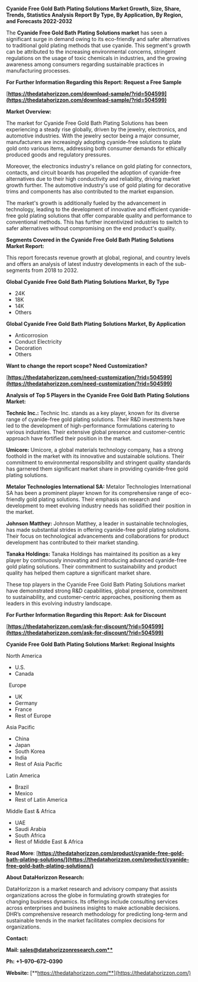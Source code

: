 ﻿**Cyanide Free Gold Bath Plating Solutions  Market Growth, Size, Share, Trends, Statistics Analysis Report By Type, By Application, By Region, and Forecasts 2022-2032**

The **Cyanide Free Gold Bath Plating Solutions market** has seen a significant surge in demand owing to its eco-friendly and safer alternatives to traditional gold plating methods that use cyanide. This segment's growth can be attributed to the increasing environmental concerns, stringent regulations on the usage of toxic chemicals in industries, and the growing awareness among consumers regarding sustainable practices in manufacturing processes. 

**For Further Information Regarding this Report: Request a Free Sample**	

[**https://thedatahorizzon.com/download-sample/?rid=504599](https://thedatahorizzon.com/download-sample/?rid=504599)** 

**Market Overview:** 

The market for Cyanide Free Gold Bath Plating Solutions has been experiencing a steady rise globally, driven by the jewelry, electronics, and automotive industries. With the jewelry sector being a major consumer, manufacturers are increasingly adopting cyanide-free solutions to plate gold onto various items, addressing both consumer demands for ethically produced goods and regulatory pressures.

Moreover, the electronics industry's reliance on gold plating for connectors, contacts, and circuit boards has propelled the adoption of cyanide-free alternatives due to their high conductivity and reliability, driving market growth further. The automotive industry's use of gold plating for decorative trims and components has also contributed to the market expansion.

The market's growth is additionally fueled by the advancement in technology, leading to the development of innovative and efficient cyanide-free gold plating solutions that offer comparable quality and performance to conventional methods. This has further incentivized industries to switch to safer alternatives without compromising on the end product's quality. 

**Segments Covered in the Cyanide Free Gold Bath Plating Solutions Market Report:** 

This report forecasts revenue growth at global, regional, and country levels and offers an analysis of latest industry developments in each of the sub-segments from 2018 to 2032.

**Global Cyanide Free Gold Bath Plating Solutions Market, By Type**

- 24K
- 18K
- 14K
- Others

**Global Cyanide Free Gold Bath Plating Solutions Market, By Application**

- Anticorrosion
- Conduct Electricity
- Decoration
- Others

**Want to change the report scope? Need Customization?**

[**https://thedatahorizzon.com/need-customization/?rid=504599](https://thedatahorizzon.com/need-customization/?rid=504599)** 

**Analysis of Top 5 Players in the Cyanide Free Gold Bath Plating Solutions Market:**

**Technic Inc.:** Technic Inc. stands as a key player, known for its diverse range of cyanide-free gold plating solutions. Their R&D investments have led to the development of high-performance formulations catering to various industries. Their extensive global presence and customer-centric approach have fortified their position in the market.

**Umicore:** Umicore, a global materials technology company, has a strong foothold in the market with its innovative and sustainable solutions. Their commitment to environmental responsibility and stringent quality standards has garnered them significant market share in providing cyanide-free gold plating solutions.

**Metalor Technologies International SA:** Metalor Technologies International SA has been a prominent player known for its comprehensive range of eco-friendly gold plating solutions. Their emphasis on research and development to meet evolving industry needs has solidified their position in the market.

**Johnson Matthey:** Johnson Matthey, a leader in sustainable technologies, has made substantial strides in offering cyanide-free gold plating solutions. Their focus on technological advancements and collaborations for product development has contributed to their market standing.

**Tanaka Holdings:** Tanaka Holdings has maintained its position as a key player by continuously innovating and introducing advanced cyanide-free gold plating solutions. Their commitment to sustainability and product quality has helped them capture a significant market share.

These top players in the Cyanide Free Gold Bath Plating Solutions market have demonstrated strong R&D capabilities, global presence, commitment to sustainability, and customer-centric approaches, positioning them as leaders in this evolving industry landscape.

**For Further Information Regarding this Report: Ask for Discount**	

[**https://thedatahorizzon.com/ask-for-discount/?rid=504599](https://thedatahorizzon.com/ask-for-discount/?rid=504599)** 

**Cyanide Free Gold Bath Plating Solutions Market: Regional Insights**

North America

- U.S.
- Canada

` `Europe

- UK
- Germany
- France
- Rest of Europe

Asia Pacific

- China
- Japan
- South Korea
- India
- Rest of Asia Pacific

Latin America

- Brazil
- Mexico
- Rest of Latin America

Middle East & Africa

- UAE
- Saudi Arabia
- South Africa
- Rest of Middle East & Africa

**Read More**: [**https://thedatahorizzon.com/product/cyanide-free-gold-bath-plating-solutions/](https://thedatahorizzon.com/product/cyanide-free-gold-bath-plating-solutions/)** 

**About DataHorizzon Research:**

DataHorizzon is a market research and advisory company that assists organizations across the globe in formulating growth strategies for changing business dynamics. Its offerings include consulting services across enterprises and business insights to make actionable decisions. DHR’s comprehensive research methodology for predicting long-term and sustainable trends in the market facilitates complex decisions for organizations.

**Contact:**

**Mail: [sales@datahorizzonresearch.com**](mailto:sales@datahorizzonresearch.com)**

**Ph:** **+1–970–672–0390**

**Website:** [**https://thedatahorizzon.com/**](https://thedatahorizzon.com/)
